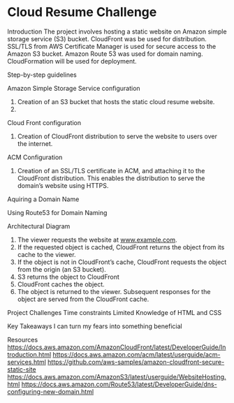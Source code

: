 # Cloud Resume Challenge 

Introduction
The project involves hosting a static website on Amazon simple storage service (S3) bucket. 
CloudFront was be used for distribution. SSL/TLS from AWS Certificate Manager is used for 
secure access to the Amazon S3 bucket. Amazon Route 53 was used for domain naming. CloudFormation 
will be used for deployment.                                                                                           

Step-by-step guidelines

Amazon Simple Storage Service configuration
1. Creation of an S3 bucket that hosts the static cloud resume website.
2.

Cloud Front configuration
1. Creation of CloudFront distribution to serve the website to users over the internet.

ACM Configuration
1. Creation of an SSL/TLS certificate in ACM, and attaching it to the CloudFront distribution.
    This enables the distribution to serve the domain’s website using HTTPS.

Aquiring a Domain Name 

Using Route53 for Domain Naming

Architectural Diagram  

1. The viewer requests the website at www.example.com.
2. If the requested object is cached, CloudFront returns the object from its cache to the viewer.
3. If the object is not in CloudFront’s cache, CloudFront requests the object from the origin (an S3 bucket).
4. S3 returns the object to CloudFront
5. CloudFront caches the object.
6. The object is returned to the viewer. Subsequent responses for the object are served from the CloudFront cache.

Project Challenges
Time constraints
Limited Knowledge of HTML and CSS

Key Takeaways
I can turn my fears into something beneficial


Resources
https://docs.aws.amazon.com/AmazonCloudFront/latest/DeveloperGuide/Introduction.html
https://docs.aws.amazon.com/acm/latest/userguide/acm-services.html
https://github.com/aws-samples/amazon-cloudfront-secure-static-site
https://docs.aws.amazon.com/AmazonS3/latest/userguide/WebsiteHosting.html
https://docs.aws.amazon.com/Route53/latest/DeveloperGuide/dns-configuring-new-domain.html



